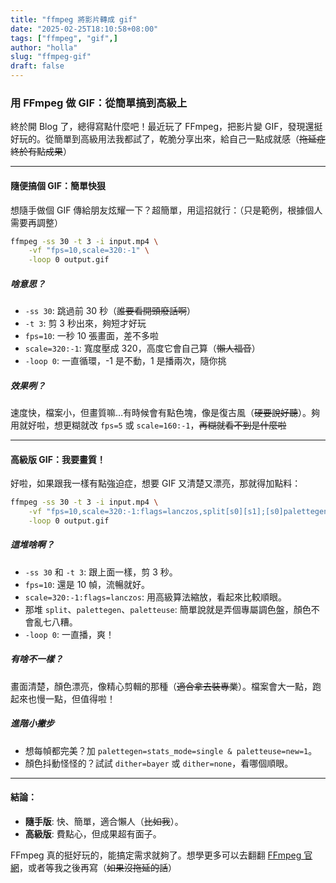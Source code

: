 ```yaml
---
title: "ffmpeg 將影片轉成 gif"
date: "2025-02-25T18:10:58+08:00"
tags: ["ffmpeg", "gif",]
author: "holla"
slug: "ffmpeg-gif"
draft: false
---
```

### 用 FFmpeg 做 GIF：從簡單搞到高級上

終於開 Blog 了，總得寫點什麼吧！最近玩了 FFmpeg，把影片變 GIF，發現還挺好玩的。從簡單到高級用法我都試了，乾脆分享出來，給自己一點成就感（~~拖延症終於有點成果~~）

---

#### 隨便搞個 GIF：簡單快狠
想隨手做個 GIF 傳給朋友炫耀一下？超簡單，用這招就行：（只是範例，根據個人需要再調整）

```bash
ffmpeg -ss 30 -t 3 -i input.mp4 \
    -vf "fps=10,scale=320:-1" \
    -loop 0 output.gif
```

<!--more-->

##### 啥意思？
- `-ss 30`: 跳過前 30 秒（~~誰要看開頭廢話啊~~）
- `-t 3`: 剪 3 秒出來，夠短才好玩
- `fps=10`: 一秒 10 張畫面，差不多啦
- `scale=320:-1`: 寬度壓成 320，高度它會自己算（~~懶人福音~~）
- `-loop 0`: 一直循環，-1 是不動，1 是播兩次，隨你挑

##### 效果咧？
速度快，檔案小，但畫質嘛…有時候會有點色塊，像是復古風（~~硬要說好聽~~）。夠用就好啦，想更糊就改 `fps=5` 或 `scale=160:-1`，~~再糊就看不到是什麼啦~~

---

#### 高級版 GIF：我要畫質！
好啦，如果跟我一樣有點強迫症，想要 GIF 又清楚又漂亮，那就得加點料：

```bash
ffmpeg -ss 30 -t 3 -i input.mp4 \
    -vf "fps=10,scale=320:-1:flags=lanczos,split[s0][s1];[s0]palettegen[p];[s1][p]paletteuse" \
    -loop 0 output.gif
```

##### 這堆啥啊？
- `-ss 30` 和 `-t 3`: 跟上面一樣，剪 3 秒。
- `fps=10`: 還是 10 幀，流暢就好。
- `scale=320:-1:flags=lanczos`: 用高級算法縮放，看起來比較順眼。
- 那堆 `split`、`palettegen`、`paletteuse`: 簡單說就是弄個專屬調色盤，顏色不會亂七八糟。
- `-loop 0`: 一直播，爽！

##### 有啥不一樣？
畫面清楚，顏色漂亮，像精心剪輯的那種（~~適合拿去裝專業~~）。檔案會大一點，跑起來也慢一點，但值得啦！

##### 進階小撇步
- 想每幀都完美？加 `palettegen=stats_mode=single & paletteuse=new=1`。
- 顏色抖動怪怪的？試試 `dither=bayer` 或 `dither=none`，看哪個順眼。

---

#### 結論：
- **隨手版**: 快、簡單，適合懶人（~~比如我~~）。
- **高級版**: 費點心，但成果超有面子。

FFmpeg 真的挺好玩的，能搞定需求就夠了。想學更多可以去翻翻 [FFmpeg 官網](https://ffmpeg.org)，或者等我之後再寫（~~如果沒拖延的話~~）